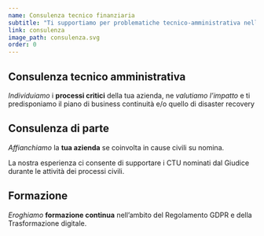 ```yaml
---
name: Consulenza tecnico finanziaria
subtitle: "Ti supportiamo per problematiche tecnico-amministrativa nell’ambito della gestione dei rapporti Clienti, Fornitori ed Enti Pubblici."
link: consulenza
image_path: consulenza.svg
order: 0
---
```


## Consulenza tecnico amministrativa

_Individuiamo_ i **processi critici** della tua azienda, ne _valutiamo l’impatto_ e ti predisponiamo il piano di business continuità e/o quello di disaster recovery 

## Consulenza di parte

_Affianchiamo_ la **tua azienda** se coinvolta in cause civili su nomina.

La nostra esperienza ci consente di supportare i CTU nominati dal Giudice durante le attività dei processi civili.

## Formazione

_Eroghiamo_ **formazione continua** nell’ambito del Regolamento GDPR e della Trasformazione digitale.
